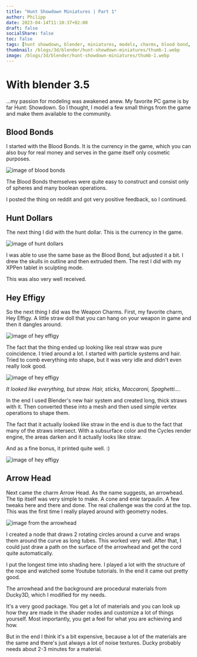 ```yaml
---
title: "Hunt Showdown Miniatures | Part 1"
author: Philipp
date: 2023-04-14T11:10:37+02:00
draft: false
socialShare: false
toc: false
tags: [hunt showdown, blender, miniatures, models, charms, blood bond, dollar]
thumbnail: /blogs/3d/blender/hunt-showdown-miniatures/thumb-1.webp
image: /blogs/3d/blender/hunt-showdown-miniatures/thumb-1.webp
---
```


# With blender 3.5

...my passion for modeling was awakened anew. My favorite PC game is by far Hunt: Showdown. So I thought, I model a few small things from the game and make them available to the community.

## Blood Bonds

I started with the Blood Bonds. It is the currency in the game, which you can also buy for real money and serves in the game itself only cosmetic purposes.

![image of blood bonds](/blogs/3d/blender/hunt-showdown-miniatures/blood-bonds.webp "")

The Blood Bonds themselves were quite easy to construct and consist only of spheres and many boolean operations.

I posted the thing on reddit and got very positive feedback, so I continued.

## Hunt Dollars

The next thing I did with the hunt dollar. This is the currency in the game.

![image of hunt dollars](/blogs/3d/blender/hunt-showdown-miniatures/hunt-dollars.webp "")

I was able to use the same base as the Blood Bond, but adjusted it a bit. I drew the skulls in outline and then extruded them. The rest I did with my XPPen tablet in sculpting mode.

This was also very well received.

## Hey Effigy

So the next thing I did was the Weapon Charms. 
First, my favorite charm, Hey Effigy.
A little straw doll that you can hang on your weapon in game and then it dangles around.

![image of hey effigy](/blogs/3d/blender/hunt-showdown-miniatures/hey-effigy.webp "")

The fact that the thing ended up looking like real straw was pure coincidence. I tried around a lot. I started with particle systems and hair. Tried to comb everything into shape, but it was very idle and didn't even really look good.

![image of hey effigy](/blogs/3d/blender/hunt-showdown-miniatures/hey-effigy-tries.webp "")

*It looked like everything, but straw. Hair, sticks, Maccaroni, Spaghetti....*

In the end I used Blender's new hair system and created long, thick straws with it. Then converted these into a mesh and then used simple vertex operations to shape them.

The fact that it actually looked like straw in the end is due to the fact that many of the straws intersect. With a subsurface color and the Cycles render engine, the areas darken and it actually looks like straw.

And as a fine bonus, it printed quite well. :)

![image of hey effigy](/blogs/3d/blender/hunt-showdown-miniatures/hey-effigy-print.webp "")

## Arrow Head

Next came the charm Arrow Head. As the name suggests, an arrowhead.
The tip itself was very simple to make. A cone and enie tarpaulin. A few tweaks here and there and done. The real challenge was the cord at the top.
This was the first time I really played around with geometry nodes.

![image from the arrowhead](/blogs/3d/blender/hunt-showdown-miniatures/arrow-head.webp "")

I created a node that draws 2 rotating circles around a curve and wraps them around the curve as long tubes. This worked very well.
After that, I could just draw a path on the surface of the arrowhead and get the cord quite automatically.

I put the longest time into shading here.
I played a lot with the structure of the rope and watched some Youtube tutorials. In the end it came out pretty good.

The arrowhead and the background are procedural materials from Ducky3D, which I modified for my needs.

It's a very good package. You get a lot of materials and you can look up how they are made in the shader nodes and customize a lot of things yourself. Most importantly, you get a feel for what you are achieving and how.

But in the end I think it's a bit expensive, because a lot of the materials are the same and there's just always a lot of noise textures. Ducky probably needs about 2-3 minutes for a material.

